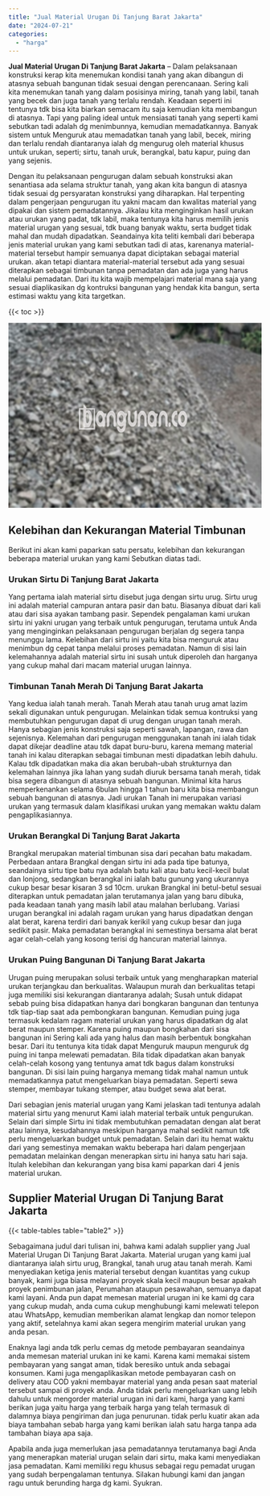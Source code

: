 ```yaml
---
title: "Jual Material Urugan Di Tanjung Barat Jakarta"
date: "2024-07-21"
categories: 
  - "harga"
---
```


**Jual Material Urugan Di Tanjung Barat Jakarta** – Dalam pelaksanaan konstruksi kerap kita menemukan kondisi tanah yang akan dibangun di atasnya sebuah bangunan tidak sesuai dengan perencanaan. Sering kali kita menemukan tanah yang dalam posisinya miring, tanah yang labil, tanah yang becek dan juga tanah yang terlalu rendah. Keadaan seperti ini tentunya tdk bisa kita biarkan semacam itu saja kemudian kita membangun di atasnya. Tapi yang paling ideal untuk mensiasati tanah yang seperti kami sebutkan tadi adalah dg menimbunnya, kemudian memadatkannya. Banyak sistem untuk Menguruk atau memadatkan tanah yang labil, becek, miring dan terlalu rendah diantaranya ialah dg mengurug oleh material khusus untuk urukan, seperti; sirtu, tanah uruk, berangkal, batu kapur, puing dan yang sejenis.

Dengan itu pelaksanaan pengurugan dalam sebuah konstruksi akan senantiasa ada selama struktur tanah, yang akan kita bangun di atasnya tidak sesuai dg persyaratan konstruksi yang diharapkan. Hal terpenting dalam pengerjaan pengurugan itu yakni macam dan kwalitas material yang dipakai dan sistem pemadatannya. Jikalau kita menginginkan hasil urukan atau urukan yang padat, tdk labil, maka tentunya kita harus memilih jenis material urugan yang sesuai, tdk buang banyak waktu, serta budget tidak mahal dan mudah dipadatkan. Seandainya kita teliti kembali dari beberapa jenis material urukan yang kami sebutkan tadi di atas, karenanya material-material tersebut hampir semuanya dapat diciptakan sebagai material urukan. akan tetapi diantara material-material tersebut ada yang sesuai diterapkan sebagai timbunan tanpa pemadatan dan ada juga yang harus melalui pemadatan. Dari itu kita wajib mempelajari material mana saja yang sesuai diaplikasikan dg kontruksi bangunan yang hendak kita bangun, serta estimasi waktu yang kita targetkan.

{{< toc >}}

![Jual Material Urugan Di Tanjung Barat Jakarta](/images/jual-urugan-17.png)

## Kelebihan dan Kekurangan Material Timbunan

Berikut ini akan kami paparkan satu persatu, kelebihan dan kekurangan beberapa material urukan yang kami Sebutkan diatas tadi.

### Urukan Sirtu Di Tanjung Barat Jakarta

Yang pertama ialah material sirtu disebut juga dengan sirtu urug. Sirtu urug ini adalah material campuran antara pasir dan batu. Biasanya dibuat dari kali atau dari sisa ayakan tambang pasir. Sependek pengalaman kami urukan sirtu ini yakni urugan yang terbaik untuk pengurugan, terutama untuk Anda yang menginginkan pelaksanaan pengurugan berjalan dg segera tanpa menunggu lama. Kelebihan dari sirtu ini yaitu kita bisa menguruk atau menimbun dg cepat tanpa melalui proses pemadatan. Namun di sisi lain kelemahannya adalah material sirtu ini susah untuk diperoleh dan harganya yang cukup mahal dari macam material urugan lainnya.

### Timbunan Tanah Merah Di Tanjung Barat Jakarta

Yang kedua ialah tanah merah. Tanah Merah atau tanah urug amat lazim sekali digunakan untuk pengurugan. Melainkan tidak semua kontruksi yang membutuhkan pengurugan dapat di urug dengan urugan tanah merah. Hanya sebagian jenis konstruksi saja seperti sawah, lapangan, rawa dan sejenisnya. Kelemahan dari pengurugan menggunakan tanah ini ialah tidak dapat dikejar deadline atau tdk dapat buru-buru, karena memang material tanah ini kalau diterapkan sebagai timbunan mesti dipadatkan lebih dahulu. Kalau tdk dipadatkan maka dia akan berubah-ubah strukturnya dan kelemahan lainnya jika lahan yang sudah diuruk bersama tanah merah, tidak bisa segera dibangun di atasnya sebuah bangunan. Minimal kita harus memperkenankan selama 6bulan hingga 1 tahun baru kita bisa membangun sebuah bangunan di atasnya. Jadi urukan Tanah ini merupakan variasi urukan yang termasuk dalam klasifikasi urukan yang memakan waktu dalam pengaplikasiannya.

### Urukan Berangkal Di Tanjung Barat Jakarta

Brangkal merupakan material timbunan sisa dari pecahan batu makadam. Perbedaan antara Brangkal dengan sirtu ini ada pada tipe batunya, seandainya sirtu tipe batu nya adalah batu kali atau batu kecil-kecil bulat dan lonjong, sedangkan berangkal ini ialah batu gunung yang ukurannya cukup besar besar kisaran 3 sd 10cm. urukan Brangkal ini betul-betul sesuai diterapkan untuk pemadatan jalan terutamanya jalan yang baru dibuka, pada keadaan tanah yang masih labil atau malahan berlubang. Variasi urugan berangkal ini adalah ragam urukan yang harus dipadatkan dengan alat berat, karena terdiri dari banyak kerikil yang cukup besar dan juga sedikit pasir. Maka pemadatan berangkal ini semestinya bersama alat berat agar celah-celah yang kosong terisi dg hancuran material lainnya.

### Urukan Puing Bangunan Di Tanjung Barat Jakarta

Urugan puing merupakan solusi terbaik untuk yang mengharapkan material urukan terjangkau dan berkualitas. Walaupun murah dan berkualitas tetapi juga memiliki sisi kekurangan diantaranya adalah; Susah untuk didapat sebab puing bisa didapatkan hanya dari bongkaran bangunan dan tentunya tdk tiap-tiap saat ada pembongkaran bangunan. Kemudian puing juga termasuk kedalam ragam material urukan yang harus dipadatkan dg alat berat maupun stemper. Karena puing maupun bongkahan dari sisa bangunan ini Sering kali ada yang halus dan masih berbentuk bongkahan besar. Dari itu tentunya kita tidak dapat Menguruk maupun menguruk dg puing ini tanpa melewati pemadatan. Bila tidak dipadatkan akan banyak celah-celah kosong yang tentunya amat tdk bagus dalam konstruksi bangunan. Di sisi lain puing harganya memang tidak mahal namun untuk memadatkannya patut mengeluarkan biaya pemadatan. Seperti sewa stemper, membayar tukang stemper, atau budget sewa alat berat.

Dari sebagian jenis material urugan yang Kami jelaskan tadi tentunya adalah material sirtu yang menurut Kami ialah material terbaik untuk pengurukan. Selain dari simple Sirtu ini tidak membutuhkan pemadatan dengan alat berat atau lainnya, kesudahannya meskipun harganya mahal sedikit namun tdk perlu mengeluarkan budget untuk pemadatan. Selain dari itu hemat waktu dari yang semestinya memakan waktu beberapa hari dalam pengerjaan pemadatan melainkan dengan menerapkan sirtu ini hanya satu hari saja. Itulah kelebihan dan kekurangan yang bisa kami paparkan dari 4 jenis material urukan.

## Supplier Material Urugan Di Tanjung Barat Jakarta

{{< table-tables table="table2" >}}

Sebagaimana judul dari tulisan ini, bahwa kami adalah supplier yang Jual Material Urugan Di Tanjung Barat Jakarta. Material urugan yang kami jual diantaranya ialah sirtu urug, Brangkal, tanah urug atau tanah merah. Kami menyediakan ketiga jenis material tersebut dengan kuantitas yang cukup banyak, kami juga biasa melayani proyek skala kecil maupun besar apakah proyek penimbunan jalan, Perumahan ataupun pesawahan, semuanya dapat kami layani. Anda pun dapat memesan material urugan ini ke kami dg cara yang cukup mudah, anda cuma cukup menghubungi kami melewati telepon atau WhatsApp, kemudian memberikan alamat lengkap dan nomor telepon yang aktif, setelahnya kami akan segera mengirim material urukan yang anda pesan.

Enaknya lagi anda tdk perlu cemas dg metode pembayaran seandainya anda memesan material urukan ini ke kami. Karena kami memakai sistem pembayaran yang sangat aman, tidak beresiko untuk anda sebagai konsumen. Kami juga mengaplikasikan metode pembayaran cash on delivery atau COD yakni membayar material yang anda pesan saat material tersebut sampai di proyek anda. Anda tidak perlu mengeluarkan uang lebih dahulu untuk mengorder material urugan ini dari kami, harga yang kami berikan juga yaitu harga yang terbaik harga yang telah termasuk di dalamnya biaya pengiriman dan juga penurunan. tidak perlu kuatir akan ada biaya tambahan sebab harga yang kami berikan ialah satu harga tanpa ada tambahan biaya apa saja.

Apabila anda juga memerlukan jasa pemadatannya terutamanya bagi Anda yang menerapkan material urugan selain dari sirtu, maka kami menyediakan jasa pemadatan. Kami memiliki regu khusus sebagai regu pemadat urugan yang sudah berpengalaman tentunya. Silakan hubungi kami dan jangan ragu untuk berunding harga dg kami. Syukran.
